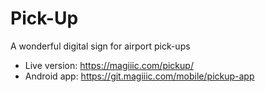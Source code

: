 Pick-Up
=======================

A wonderful digital sign for airport pick-ups

- Live version: https://magiiic.com/pickup/
- Android app: https://git.magiiic.com/mobile/pickup-app

